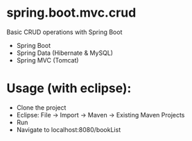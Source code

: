 # spring.boot.mvc.crud
Basic CRUD operations with Spring Boot

* Spring Boot
* Spring Data (Hibernate & MySQL)
* Spring MVC (Tomcat)

# Usage (with eclipse):
* Clone the project
* Eclipse: File -> Import -> Maven -> Existing Maven Projects
* Run
* Navigate to localhost:8080/bookList
